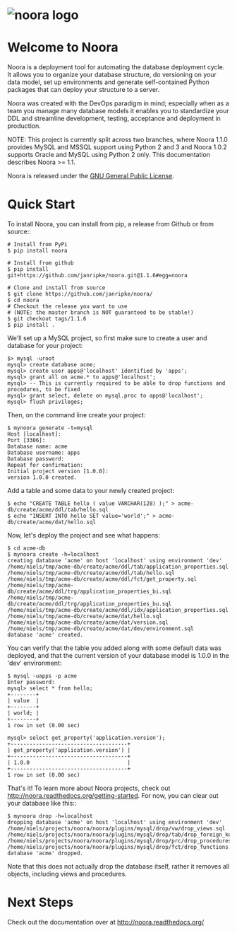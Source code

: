# ![noora logo](https://a.fsdn.com/allura/p/noora/icon)


# Welcome to Noora
Noora is a deployment tool for automating the database deployment cycle. It allows you to organize your database structure, do versioning on your data model, set up environments and generate self-contained Python packages that can deploy your structure to a server.

Noora was created with the DevOps paradigm in mind; especially when as a team you manage many database models it enables you to standardize your DDL and streamline development, testing, acceptance and deployment in production.

NOTE: This project is currently split across two branches, where Noora 1.1.0 provides MySQL and MSSQL support using Python 2 and 3 and Noora 1.0.2 supports Oracle and MySQL using Python 2 only. This documentation describes Noora >= 1.1.

Noora is released under the [GNU General Public License](LICENSE).


# Quick Start
To install Noora, you can install from pip, a release from Github or from source::

```
# Install from PyPi
$ pip install noora

# Install from github
$ pip install git+https://github.com/janripke/noora.git@1.1.6#egg=noora

# Clone and install from source
$ git clone https://github.com/janripke/noora/
$ cd noora
# Checkout the release you want to use 
# (NOTE: the master branch is NOT guaranteed to be stable!)
$ git checkout tags/1.1.6
$ pip install .
```

We'll set up a MySQL project, so first make sure to create a user and database for your project:

```
$> mysql -uroot
mysql> create database acme;
mysql> create user apps@'localhost' identified by 'apps';
mysql> grant all on acme.* to apps@'localhost';
mysql> -- This is currently required to be able to drop functions and procedures, to be fixed
mysql> grant select, delete on mysql.proc to apps@'localhost';
mysql> flush privileges;
```

Then, on the command line create your project:

```
$ mynoora generate -t=mysql
Host [localhost]:
Port [3306]:
Database name: acme
Database username: apps
Database password:
Repeat for confirmation:
Initial project version [1.0.0]:
version 1.0.0 created.
```

Add a table and some data to your newly created project:

```
$ echo "CREATE TABLE hello ( value VARCHAR(128) );" > acme-db/create/acme/ddl/tab/hello.sql
$ echo "INSERT INTO hello SET value='world';" > acme-db/create/acme/dat/hello.sql
```

Now, let's deploy the project and see what happens:

```
$ cd acme-db
$ mynoora create -h=localhost
creating database 'acme' on host 'localhost' using environment 'dev'
/home/niels/tmp/acme-db/create/acme/ddl/tab/application_properties.sql
/home/niels/tmp/acme-db/create/acme/ddl/tab/hello.sql
/home/niels/tmp/acme-db/create/acme/ddl/fct/get_property.sql
/home/niels/tmp/acme-db/create/acme/ddl/trg/application_properties_bi.sql
/home/niels/tmp/acme-db/create/acme/ddl/trg/application_properties_bu.sql
/home/niels/tmp/acme-db/create/acme/ddl/idx/application_properties.sql
/home/niels/tmp/acme-db/create/acme/dat/hello.sql
/home/niels/tmp/acme-db/create/acme/dat/version.sql
/home/niels/tmp/acme-db/create/acme/dat/dev/environment.sql
database 'acme' created.
```

You can verify that the table you added along with some default data was deployed, and that the current version of your database model is 1.0.0 in the 'dev' environment: 

```
$ mysql -uapps -p acme
Enter password:
mysql> select * from hello;
+--------+
| value  |
+--------+
| world; |
+--------+
1 row in set (0.00 sec)

mysql> select get_property('application.version');
+-------------------------------------+
| get_property('application.version') |
+-------------------------------------+
| 1.0.0                               |
+-------------------------------------+
1 row in set (0.00 sec)
```

That's it! To learn more about Noora projects, check out http://noora.readthedocs.org/getting-started. For now, you can clear out your database like this::

```
$ mynoora drop -h=localhost
dropping database 'acme' on host 'localhost' using environment 'dev'
/home/niels/projects/noora/noora/plugins/mysql/drop/vw/drop_views.sql
/home/niels/projects/noora/noora/plugins/mysql/drop/tab/drop_foreign_keys.sql
/home/niels/projects/noora/noora/plugins/mysql/drop/prc/drop_procedures.sql
/home/niels/projects/noora/noora/plugins/mysql/drop/fct/drop_functions.sql
database 'acme' dropped.
```

Note that this does not actually drop the database itself, rather it removes all objects, including views and procedures.


# Next Steps

Check out the documentation over at http://noora.readthedocs.org/
